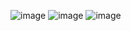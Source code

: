 ![image](https://github.com/user-attachments/assets/f187880a-7ce3-44d4-a68c-ec4fadba9e2c)
![image](https://github.com/user-attachments/assets/c32bbb38-8752-4405-a12f-cd1cc11d94a4)
![image](https://github.com/user-attachments/assets/1403b685-847a-40a9-814f-436a2b73101b)
